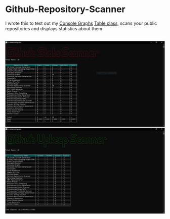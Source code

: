 # Github-Repository-Scanner
I wrote this to test out my <a href="https://github.com/hamolicious/Console-Graphs">Console Graphs</a> <a href="https://github.com/hamolicious/Console-Graphs/blob/master/table_example.py">Table class</a>, scans your public repositories and displays statistics about them

<br>
<img src="https://github.com/hamolicious/Github-Repository-Scanner/blob/master/Screenshots/Capture2.PNG?raw=true" href="https://github.com/hamolicious/Github-Repository-Scanner/blob/master/scan_github_repos_stats.py">
<img src="https://github.com/hamolicious/Github-Repository-Scanner/blob/master/Screenshots/Capture1.PNG?raw=true" href="https://github.com/hamolicious/Github-Repository-Scanner/blob/master/scan_github_repos_upkeep.py">
